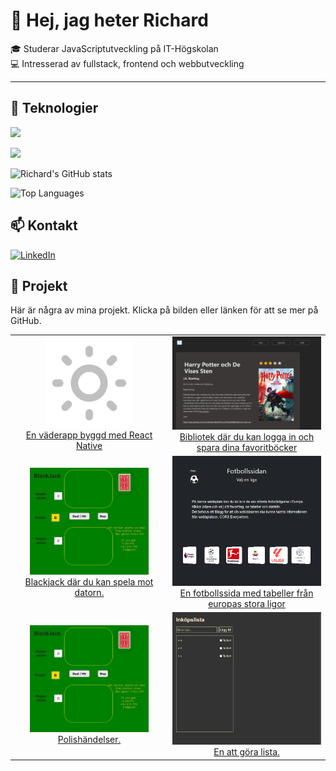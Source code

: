 # 👋 Hej, jag heter Richard  
🎓 Studerar JavaScriptutveckling på IT-Högskolan  
💻 Intresserad av fullstack, frontend och webbutveckling  

---

## 🚀 Teknologier
<p>
  <img src="https://skillicons.dev/icons?i=html,css,js,ts,react,vue,pinia,vite,bootstrap,sass" />
</p>
<p>
  <img src="https://skillicons.dev/icons?i=nodejs,git,vscode,sqlite,bash,express,figma,mongodb,mysql,npm" />
</p>


![Richard's GitHub stats](https://github-readme-stats.vercel.app/api?username=richardMattsson&show_icons=true&theme=radical)

![Top Languages](https://github-readme-stats.vercel.app/api/top-langs/?username=richardMattsson&layout=compact&theme=radical)

## 📫 Kontakt
[![LinkedIn](https://img.shields.io/badge/LinkedIn-0A66C2?style=for-the-badge&logo=linkedin&logoColor=white)](www.linkedin.com/in/richardmattsson)
## 📂 Projekt

Här är några av mina projekt. Klicka på bilden eller länken för att se mer på GitHub.

<table>
  
  <tr>
    <td width="50%" align="center">
      <a href="https://github.com/richardMattsson/Cloudy">
        <img src="images/sun-svgrepo-com(3).png" width="60%"  />
      </a>
      <br />
      <a href="https://github.com/richardMattsson/Cloudy">En väderapp byggd med React Native</a>
    </td>
    <td width="50%" align="center">
      <a href="https://richardmattsson.github.io/library/">
        <img src="images/library.png"  />
      </a>
      <br />
      <a href="https://github.com/richardMattsson/Library-code">Bibliotek där du kan logga in och spara dina favoritböcker</a>
    </td>
  </tr>
  
  <tr>
    <td width="50%" align="center">
      <a href="https://richardmattsson.github.io/blackjack2/">
        <img src="images/blackjack.png" width="80%" />
      </a>
      <br />
      <a href="https://github.com/richardMattsson/blackjack2/">Blackjack där du kan spela mot datorn.</a>
    </td>
    <td width="50%" align="center">
      <a href="https://richardmattsson.github.io/SoccerStats/">
        <img src="images/soccer.png"  />
      </a>
      <br />
      <a href="https://github.com/richardMattsson/SoccerStats">En fotbollssida med tabeller från europas stora ligor</a>
    </td>
  </tr>
  
  <tr>
    <td width="50%" align="center">
      <a href="https://richardmattsson.github.io/police-events/">
        <img src="images/blackjack.png" width="80%" />
      </a>
      <br />
      <a href="https://github.com/richardMattsson/Code-for-police-events">Polishändelser.</a>
    </td>
    <td width="50%" align="center">
      <a href="https://richardmattsson.github.io/Todo-List/">
        <img src="images/to-do-list.png"  />
      </a>
      <br />
      <a href="https://github.com/richardMattsson/Todo-List">En att göra lista.</a>
    </td>
  </tr>
</table>







<!---
richardMattsson/richardMattsson is a ✨ special ✨ repository because its `README.md` (this file) appears on your GitHub profile.
You can click the Preview link to take a look at your changes.
--->
